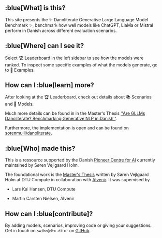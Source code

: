 ## :blue[What] is this?
This site presents the :sparkles: Danoliterate Generative Large Language Model Benchmark :sparkles:, benchmark how well models like ChatGPT, LlaMa or Mistral perform in Danish across different evaluation scenarios.

## :blue[Where] can I see it?
Select 🏆 Leaderboard in the left sidebar to see how the models were ranked.
To inspect some specific examples of what the models generate, go to 🔎 Examples.

## How can I :blue[learn] more?
After looking at the 🏆 Leaderboard, check out details about 📚 Scenarios and 🤖 Models.

Much more details can be found in in the Master's Thesis [''Are GLLMs Danoliterate? Benchmarking Generative NLP in Danish''](https://sorenmulli.github.io/thesis/thesis.pdf).

Furthermore, the implementation is open and can be found on [sorenmulli/danoliterate](https://github.com/sorenmulli/danoliterate).

## :blue[Who] made this?
This is a ressource supported by the Danish [Pioneer Centre for AI](https://www.aicentre.dk/) currently maintained by Søren Vejlgaard Holm.

The foundational work is the [Master's Thesis](https://sorenmulli.github.io/thesis/thesis.pdf) written by Søren Vejlgaard Holm at DTU Compute in collaboration with [Alvenir](https://www.alvenir.ai/).
It was supervised by
- Lars Kai Hansen, DTU Compute

- Martin Carsten Nielsen, Alvenir

## How can I :blue[contribute]?
By adding models, scenarios, improving code or giving your suggestions.
Get in touch on `swiho@dtu.dk` or on [GitHub](https://github.com/sorenmulli/danoliterate).
